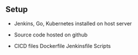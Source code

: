 ## Setup

* Jenkins, Go, Kubernetes installed on host server

* Source code hosted on github

* CICD files
    Dockerfile
    Jenkinsfile
    Scripts


